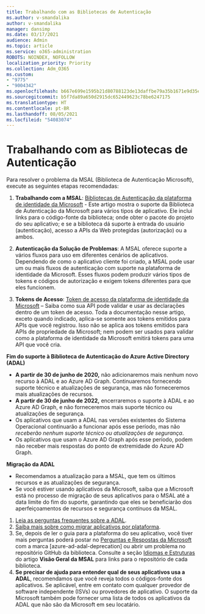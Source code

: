 ```yaml
---
title: Trabalhando com as Bibliotecas de Autenticação
ms.author: v-smandalika
author: v-smandalika
manager: dansimp
ms.date: 03/17/2021
audience: Admin
ms.topic: article
ms.service: o365-administration
ROBOTS: NOINDEX, NOFOLLOW
localization_priority: Priority
ms.collection: Adm_O365
ms.custom:
- "9775"
- "9004342"
ms.openlocfilehash: b667e699e1595b21d80788123de13daffbe79a35b1671e9d35eaa6cd980693db
ms.sourcegitcommit: b5f7da89a650d2915dc652449623c78be6247175
ms.translationtype: HT
ms.contentlocale: pt-BR
ms.lasthandoff: 08/05/2021
ms.locfileid: "54083074"
---
```

# <a name="working-with-authentication-libraries"></a>Trabalhando com as Bibliotecas de Autenticação

Para resolver o problema da MSAL (Biblioteca de Autenticação Microsoft), execute as seguintes etapas recomendadas:

1. **Trabalhando com a MSAL**: [Bibliotecas de Autenticação da plataforma de identidade da Microsoft](https://docs.microsoft.com/azure/active-directory/develop/reference-v2-libraries) - Este artigo mostra o suporte da Biblioteca de Autenticação da Microsoft para vários tipos de aplicativo. Ele inclui links para o código-fonte da biblioteca; onde obter o pacote do projeto do seu aplicativo; e se a biblioteca dá suporte à entrada do usuário (autenticação), acesso a APIs da Web protegidas (autorização) ou a ambos.

2. **Autenticação da Solução de Problemas**: A MSAL oferece suporte a vários fluxos para uso em diferentes cenários de aplicativos. Dependendo de como o aplicativo cliente foi criado, a MSAL pode usar um ou mais fluxos de autenticação com suporte na plataforma de identidade da Microsoft. Esses fluxos podem produzir vários tipos de tokens e códigos de autorização e exigem tokens diferentes para que eles funcionem.

3. **Tokens de Acesso**: [Token de acesso da plataforma de identidade da Microsoft](https://docs.microsoft.com/azure/active-directory/develop/access-tokens) – Saiba como sua API pode validar e usar as declarações dentro de um token de acesso. Toda a documentação nesse artigo, exceto quando indicado, aplica-se somente aos tokens emitidos para APIs que você registrou. Isso não se aplica aos tokens emitidos para APIs de propriedade da Microsoft; nem podem ser usados para validar como a plataforma de identidade da Microsoft emitirá tokens para uma API que você cria.

**Fim do suporte à Biblioteca de Autenticação do Azure Active Directory (ADAL)**

- **A partir de 30 de junho de 2020,** não adicionaremos mais nenhum novo recurso à ADAL e ao Azure AD Graph. Continuaremos fornecendo suporte técnico e atualizações de segurança, mas não forneceremos mais atualizações de recursos.
- **A partir de 30 de junho de 2022,** encerraremos o suporte à ADAL e ao Azure AD Graph, e não forneceremos mais suporte técnico ou atualizações de segurança.
- Os aplicativos que usam a ADAL nas versões existentes do Sistema Operacional continuarão a funcionar após esse período, mas não *receberão nenhum suporte técnico ou atualizações de segurança*.
- Os aplicativos que usam o Azure AD Graph após esse período, podem não receber mais respostas do ponto de extremidade do Azure AD Graph.

**Migração da ADAL**

- Recomendamos a atualização para a MSAL, que tem os últimos recursos e as atualizações de segurança.
- Se você estiver usando aplicativos da Microsoft, saiba que a Microsoft está no processo de migração de seus aplicativos para o MSAL até a data limite do fim do suporte, garantindo que eles se beneficiarão dos aperfeiçoamentos de recursos e segurança contínuos da MSAL.

1. [Leia as perguntas frequentes sobre a ADAL](https://docs.microsoft.com/azure/active-directory/develop/msal-migration#frequently-asked-questions-faq).
2. [Saiba mais sobre como migrar aplicativos por plataforma](https://docs.microsoft.com/azure/active-directory/develop/msal-migration#migration-guidance).
3. Se, depois de ler o guia para a plataforma do seu aplicativo, você tiver mais perguntas poderá postar no [Perguntas e Respostas da Microsoft](https://docs.microsoft.com/answers/topics/azure-ad-adal-deprecation.html) com a marca [azure-ad-adal-deprecation] ou abrir um problema no repositório GitHub da biblioteca. Consulte a seção [Idiomas e Estruturas](https://docs.microsoft.com/azure/active-directory/develop/msal-overview#languages-and-frameworks) do artigo **Visão Geral da MSAL** para links para o repositório de cada biblioteca.
4. **Se precisar de ajuda para entender qual de seus aplicativos usa a ADAL**, recomendamos que você reveja todos o códigos-fonte dos aplicativos. Se aplicável, entre em contato com qualquer provedor de software independente (ISVs) ou provedores de aplicativo. O suporte da Microsoft também pode fornecer uma lista de todos os aplicativos da ADAL que não são da Microsoft em seu locatário.







